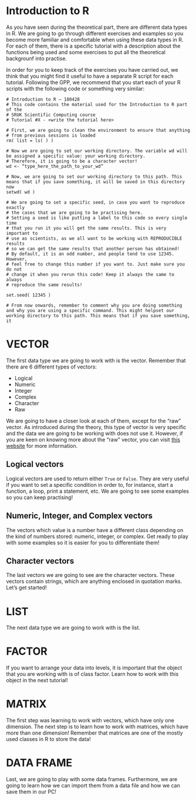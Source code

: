 # Introduction to R

As you have seen during the theoretical part, there are different data types in R. We are going to go through different exercises and examples so you become more familiar and comfortable when using these data types in R. For each of them, there is a specific tutorial with a description about the functions being used and some exercises to put all the theoretical backgrounf into practise. 

In order for you to keep track of the exercises you have carried out, we think that you might find it useful to have a separate R script for each tutorial. Following the GPP, we recommend that you start each of your R scripts with the following code or something very similar:

```
# Introduction to R – 180428
# This code contains the material used for the Introduction to R part of the 
# SRUK Scientific Computing course
# Tutorial #X - <write the tutorial here>

# First, we are going to clean the environment to ensure that anything
# from previous sessions is loaded 
rm( list = ls( ) )

# Now we are going to set our working directory. The variable wd will be assigned a specific value: your working directory.
# Therefore, it is going to be a character vector!
wd <- “type_here_the_path_to_your_wd”

# Now, we are going to set our working directory to this path. This means that if you save something, it will be saved in this directory now
setwd( wd )

# We are going to set a specific seed, in case you want to reproduce exactly
# the cases that we are going to be practising here.
# Setting a seed is like putting a label to this code so every single time 
# that you run it you will get the same results. This is very important to 
# use as scientists, as we all want to be working with REPRODUCIBLE results 
# so we can get the same results that another person has obtained! 
# By default, it is an odd number, and people tend to use 12345. However,
# feel free to change this number if you want to. Just make sure you do not 
# change it when you rerun this code! Keep it always the same to always 
# reproduce the same results!

set.seed( 12345 )

# From now onwards, remember to comment why you are doing something and why you are using a specific command. This might helpset our working directory to this path. This means that if you save something, it

```

# VECTOR

The first data type we are going to work with is the vector. Remember that there are 6 different types of vectors:

* Logical 
* Numeric
* Integer
* Complex
* Character
* Raw

We are going to have a closer look at each of them, except for the “raw” vector. As introduced during the theory, this type of vector is very specific and the data we are going to be working with does not use it. However, if you are keen on knowing more about the “raw” vector, you can visit [this website](http://stat.ethz.ch/R-manual/R-patched/RHOME/library/base/html/raw.html) for more information.

##	Logical vectors

Logical vectors are used to return either `True` or `False`. They are very useful if you want to set a specific condition in order to, for instance, start a function, a loop, print a statement, etc. We are going to see some examples so you can keep practising!

## Numeric, Integer, and Complex vectors
The vectors which value is a number have a different class depending on the kind of numbers stored: numeric, integer, or complex. Get ready to play with some examples so it is easier for you to differentiate them! 

## Character vectors
The last vectors we are going to see are the character vectors. These vectors contain strings, which are anything enclosed in quotation marks. Let’s get started!

# LIST
The next data type we are going to work with is the list. 

# FACTOR
If you want to arrange your data into levels, it is important that the object that you are working with is of class factor. Learn how to work with this object in the next tutorial!

# MATRIX
The first step was learning to work with vectors, which have only one dimension. The next step is to learn how to work with matrices, which have more than one dimension! Remember that matrices are one of the mostly used classes in R to store the data! 

# DATA FRAME
Last, we are going to play with some data frames. Furthermore, we are going to learn how we can import them from a data file and how we can save them in our PC!

